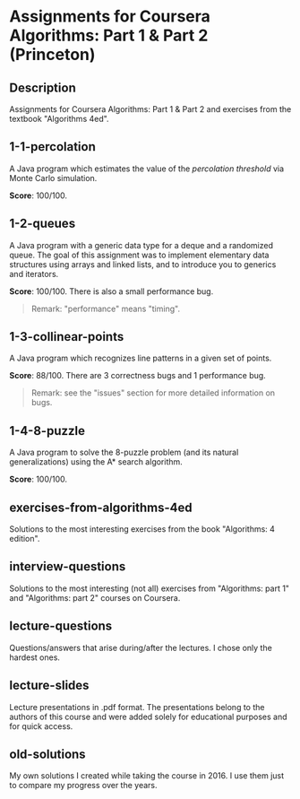 # Assignments for Coursera Algorithms: Part 1 & Part 2 (Princeton)

## Description

Assignments for Coursera Algorithms: Part 1 & Part 2 and exercises from the textbook "Algorithms 4ed".

##  1-1-percolation

A Java program which estimates the value of the *percolation threshold* via Monte Carlo simulation.

**Score**: 100/100. 

## 1-2-queues

A Java program with a generic data type for a deque and a randomized queue. The goal of this assignment was to implement elementary data structures using arrays and linked lists, and to introduce you to generics and iterators.

**Score**: 100/100. There is also a small performance bug.

> Remark: "performance" means "timing".

## 1-3-collinear-points

A Java program which recognizes line patterns in a given set of points.

**Score**: 88/100. There are 3 correctness bugs and 1 performance bug.

> Remark: see the "issues" section for more detailed information on bugs.

## 1-4-8-puzzle

A Java program to solve the 8-puzzle problem (and its natural generalizations) using the A* search algorithm.

**Score**: 100/100.

## exercises-from-algorithms-4ed

Solutions to the most interesting exercises from the book "Algorithms: 4 edition".

## interview-questions

Solutions to the most interesting (not all) exercises from "Algorithms: part 1" and "Algorithms: part 2" courses on Coursera.

## lecture-questions

Questions/answers that arise during/after the lectures. I chose only the hardest ones.

## lecture-slides

Lecture presentations in .pdf format. The presentations belong to the authors of this course and were added solely for educational purposes and for quick access.

## old-solutions

My own solutions I created while taking the course in 2016. I use them just to compare my progress over the years.

